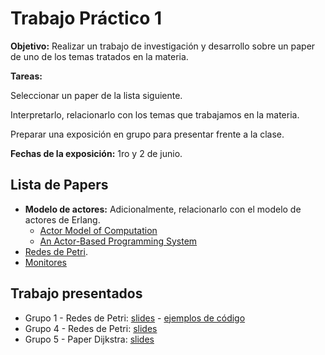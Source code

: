 # Trabajo Práctico 1

**Objetivo:** Realizar un trabajo de investigación y desarrollo sobre un paper de uno de los temas tratados en la materia.

**Tareas:**

Seleccionar un paper de la lista siguiente.

Interpretarlo, relacionarlo con los temas que trabajamos en la materia.

Preparar una exposición en grupo para presentar frente a la clase.

**Fechas de la exposición:** 1ro y 2 de junio.

## Lista de Papers

* **Modelo de actores:** Adicionalmente, relacionarlo con el modelo de actores de Erlang.
  * [Actor Model of Computation](./tp1/Actor_Model_of_Computation_1008.1459v8.pdf)
  * [An Actor-Based Programming System](./tp1/An_Actor-Based_Programming_System.pdf)
* [Redes de Petri](./tp1/IJPP.pdf).
* [Monitores](./tp1/Hoare78.pdf)

## Trabajo presentados

* Grupo 1 - Redes de Petri: [slides](./tp1/presentaciones/grupo1_Redes_de_Petri.pdf) - [ejemplos de código](./tp1/presentaciones/grupo1_ejemplos_codigo.tar.bz2)
* Grupo 4 - Redes de Petri: [slides](./tp1/presentaciones/grupo4_TP1_Redes_de_Petri.pdf)
* Grupo 5 - Paper Dijkstra: [slides](./tp1/presentaciones/grupo5_Presentacion_Paper_Dijkstra_cap_3y4-JoregAnca82399.pdf)
